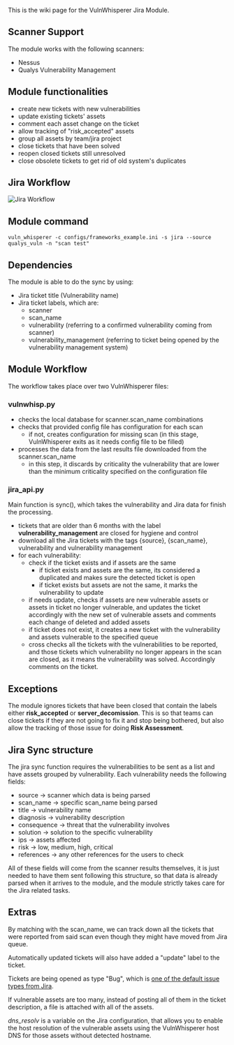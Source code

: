 This is the wiki page for the VulnWhisperer Jira Module.

## Scanner Support
The module works with the following scanners:
* Nessus
* Qualys Vulnerability Management

## Module functionalities
* create new tickets with new vulnerabilities
* update existing tickets' assets
* comment each asset change on the ticket
* allow tracking of "risk_accepted" assets
* group all assets by team/jira project
* close tickets that have been solved
* reopen closed tickets still unresolved
* close obsolete tickets to get rid of old system's duplicates

## Jira Workflow

![Jira Workflow](https://github.com/HASecuritySolutions/VulnWhisperer/blob/beta-1.8/docs/source/jira_workflow.png)

## Module command
`vuln_whisperer -c configs/frameworks_example.ini -s jira --source qualys_vuln -n "scan test"`

## Dependencies
The module is able to do the sync by using:
* Jira ticket title (Vulnerability name)
* Jira ticket labels, which are:
    * scanner
    * scan_name
    * vulnerability (referring to a confirmed vulnerability coming from scanner)
    * vulnerability_management (referring to ticket being opened by the vulnerability management system)

## Module Workflow
The workflow takes place over two VulnWhisperer files:
### vulnwhisp.py
- checks the local database for scanner.scan_name combinations
- checks that provided config file has configuration for each scan
    - if not, creates configuration for missing scan (in this stage, VulnWhisperer exits as it needs config file to be filled)
- processes the data from the last results file downloaded from the scanner.scan_name
    - in this step, it discards by criticality the vulnerability that are lower than the minimum criticality specified on the configuration file 

### jira_api.py
Main function is sync(), which takes the vulnerability and Jira data for finish the processing.

* tickets that are older than 6 months with the label **vulnerability_management** are closed for hygiene and control
* download all the Jira tickets with the tags {source}, {scan_name}, vulnerability and vulnerability management
* for each vulnerability:
    * check if the ticket exists and if assets are the same
        * if ticket exists and assets are the same, its considered a duplicated and makes sure the detected ticket is open
        * if ticket exists but assets are not the same, it marks the vulnerability to update
    * if needs update, checks if assets are new vulnerable assets or assets in ticket no longer vulnerable, and updates the ticket accordingly with the new set of vulnerable assets and comments each change of deleted and added assets
    * if ticket does not exist, it creates a new ticket with the vulnerability and assets vulnerable to the specified queue
    * cross checks all the tickets with the vulnerabilities to be reported, and those tickets which vulnerability no longer appears in the scan are closed, as it means the vulnerability was solved. Accordingly comments on the ticket.

## Exceptions
The module ignores tickets that have been closed that contain the labels either **risk_accepted** or **server_decomission**. This is so that teams can close tickets if they are not going to fix it and stop being bothered, but also allow the tracking of those issue for doing **Risk Assessment**.

## Jira Sync structure
The jira sync function requires the vulnerabilities to be sent as a list and have assets grouped by vulnerability. Each vulnerability needs the following fields:
* source -> scanner which data is being parsed
* scan_name -> specific scan_name being parsed
* title -> vulnerability name
* diagnosis -> vulnerability description
* consequence -> threat that the vulnerability involves
* solution -> solution to the specific vulnerability
* ips -> assets affected
* risk -> low, medium, high, critical
* references -> any other references for the users to check

All of these fields will come from the scanner results themselves, it is just needed to have them sent following this structure, so that data is already parsed when it arrives to the module, and the module strictly takes care for the Jira related tasks.

## Extras
By matching with the scan_name, we can track down all the tickets that were reported from said scan even though they might have moved from Jira queue.

Automatically updated tickets will also have added a "update" label to the ticket.

Tickets are being opened as type "Bug", which is [one of the default issue types from Jira](https://confluence.atlassian.com/adminjiracloud/issue-types-844500742.html).

If vulnerable assets are too many, instead of posting all of them in the ticket description, a file is attached with all of the assets.

*dns_resolv* is a variable on the Jira configuration, that allows you to enable the host resolution of the vulnerable assets using the VulnWhisperer host DNS for those assets without detected hostname.